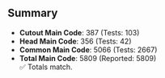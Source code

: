 ## Summary

- **Cutout Main Code**: 387 (Tests: 103)  
- **Head Main Code**: 356 (Tests: 42)  
- **Common Main Code**: 5066 (Tests: 2667)  
- **Total Main Code**: 5809 (Reported: 5809)  
✅ Totals match.
